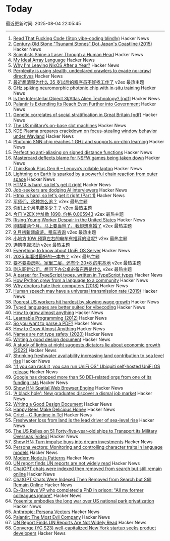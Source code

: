 # Today

最近更新时间: 2025-08-04 22:05:45

--- 
1. [Read That Fucking Code (Stop vibe-coding blindly)](https://etsd.tech/posts/rtfc/) Hacker News
2. [Century-Old Stone "Tsunami Stones" Dot Japan's Coastline (2015)](https://www.smithsonianmag.com/smart-news/century-old-warnings-against-tsunamis-dot-japans-coastline-180956448/) Hacker News
3. [Scientists Shine a Laser Through a Human Head](https://spectrum.ieee.org/optical-brain-imaging) Hacker News
4. [My Ideal Array Language](https://www.ashermancinelli.com/csblog/2025-7-20-Ideal-Array-Language.html) Hacker News
5. [Why I'm Leaving NixOS After a Year?](https://www.rugu.dev/en/blog/leaving-nixos/) Hacker News
6. [Perplexity is using stealth, undeclared crawlers to evade no-crawl directives](https://blog.cloudflare.com/perplexity-is-using-stealth-undeclared-crawlers-to-evade-website-no-crawl-directives/) Hacker News
7. [最近想清楚为什么 35 岁以后的程序员不好找工作了](https://www.v2ex.com/t/1149722) v2ex 最热主题
8. [GHz spiking neuromorphic photonic chip with in-situ training](https://arxiv.org/abs/2506.14272) Hacker News
9. [Is the Interstellar Object 3I/Atlas Alien Technology? [pdf]](https://lweb.cfa.harvard.edu/~loeb/HCL25.pdf) Hacker News
10. [Palantir Is Extending Its Reach Even Further into Government](https://www.wired.com/story/palantir-government-contracting-push/) Hacker News
11. [Genetic correlates of social stratification in Great Britain [pdf]](https://research.vu.nl/ws/portalfiles/portal/127420931/Genetic_correlates_of_social_stratification_in_Great_Britain.pdf) Hacker News
12. [The US military’s on-base slot machines](https://www.wired.com/story/us-military-on-base-slot-machines-gambling-addiction/) Hacker News
13. [KDE Plasma prepares crackdown on focus-stealing window behavior under Wayland](https://www.neowin.net/news/kde-plasma-prepares-crackdown-on-focus-stealing-window-behavior-under-wayland/) Hacker News
14. [Photonic SNN chip reaches 1 GHz and supports on-chip learning](https://arxiv.org/abs/2506.14272) Hacker News
15. [Perfecting anti-aliasing on signed distance functions](https://blog.pkh.me/p/44-perfecting-anti-aliasing-on-signed-distance-functions.html) Hacker News
16. [Mastercard deflects blame for NSFW games being taken down](https://www.pcgamer.com/games/mastercard-deflects-blame-for-nsfw-games-being-taken-down-but-valve-says-payment-processors-specifically-cited-a-mastercard-rule-about-damaging-the-brand/) Hacker News
17. [ThinkBook Plus Gen 6 – Lenovo’s rollable laptop](https://www.theverge.com/reviews/717491/lenovo-thinkbook-plus-gen-6-rollable-laptop-review) Hacker News
18. [Lightning on Earth is sparked by a powerful chain reaction from outer space](https://www.livescience.com/physics-mathematics/lightning-on-earth-is-sparked-by-a-powerful-chain-reaction-from-outer-space-simulations-show) Hacker News
19. [HTMX is hard, so let's get it right](https://github.com/BookOfCooks/blog/blob/master/htmx-is-hard-so-lets-get-it-right.md) Hacker News
20. [Job-seekers are dodging AI interviewers](https://fortune.com/2025/08/03/ai-interviewers-job-seekers-unemployment-hiring-hr-teams/) Hacker News
21. [Htmx is hard, so let's get it right (Part 1)](https://github.com/BookOfCooks/blog/blob/master/htmx-is-hard-so-lets-get-it-right.md) Hacker News
22. [军师们，这种怎么追？](https://www.v2ex.com/t/1149839) v2ex 最热主题
23. [你们上个月电费多少？？](https://www.v2ex.com/t/1149791) v2ex 最热主题
24. [今日 V2EX 地址数 1890, 价格 0.005943](https://www.v2ex.com/t/1149690) v2ex 最热主题
25. [Rising Young Worker Despair in the United States](https://www.nber.org/papers/w34071) Hacker News
26. [刚结婚两个月，马上要当爸了，我却想离婚了](https://www.v2ex.com/t/1149778) v2ex 最热主题
27. [9 月初新疆旅游，租车咨询](https://www.v2ex.com/t/1149701) v2ex 最热主题
28. [小地方,10W 预算左右的电车有推荐的没呢?](https://www.v2ex.com/t/1149700) v2ex 最热主题
29. [选购电视求助](https://www.v2ex.com/t/1149698) v2ex 最热主题
30. [Everything to know about UniFi OS Server](https://deluisio.com/networking/unifi/2025/08/03/everything-you-need-to-know-about-unifi-os-server-before-you-waste-time-testing-it/) Hacker News
31. [2025 年看过最好的一本书？](https://www.v2ex.com/t/1149709) v2ex 最热主题
32. [要不要卖房呢，家里二层，还有个 20*8 的宅基地](https://www.v2ex.com/t/1149685) v2ex 最热主题
33. [刚入职新公司，想问下办公桌必备东西是什么](https://www.v2ex.com/t/1149672) v2ex 最热主题
34. [A parser for TypeScript types, written in TypeScript types](https://github.com/easrng/tsints) Hacker News
35. [How Python grew from a language to a community](https://thenewstack.io/how-python-grew-from-a-language-to-a-community/) Hacker News
36. [Why doctors hate their computers (2018)](https://www.newyorker.com/magazine/2018/11/12/why-doctors-hate-their-computers) Hacker News
37. [Human speech may have a universal transmission rate (2019)](https://www.science.org/content/article/human-speech-may-have-universal-transmission-rate-39-bits-second) Hacker News
38. [Poorest US workers hit hardest by slowing wage growth](https://www.ft.com/content/cfb77a53-fef8-4382-b102-c217e0aa4b25) Hacker News
39. [Typed languages are better suited for vibecoding](https://solmaz.io/typed-languages-are-better-suited-for-vibecoding) Hacker News
40. [How to grow almost anything](https://howtogrowalmostanything.notion.site/htgaa25) Hacker News
41. [Learnable Programming (2012)](https://worrydream.com/LearnableProgramming/) Hacker News
42. [So you want to parse a PDF?](https://eliot-jones.com/2025/8/pdf-parsing-xref) Hacker News
43. [How to Grow Almost Anything](https://howtogrowalmostanything.notion.site/htgaa25) Hacker News
44. [Names are not type safety (2020)](https://lexi-lambda.github.io/blog/2020/11/01/names-are-not-type-safety/) Hacker News
45. [Writing a good design document](https://grantslatton.com/how-to-design-document) Hacker News
46. [A study of lights at night suggests dictators lie about economic growth (2022)](https://www.economist.com/graphic-detail/2022/09/29/a-study-of-lights-at-night-suggests-dictators-lie-about-economic-growth) Hacker News
47. [Shrinking freshwater availability increasing land contribution to sea level rise](https://news.asu.edu/20250725-environment-and-sustainability-new-global-study-shows-freshwater-disappearing-alarming) Hacker News
48. ["If you can rack it, you can run UniFi OS" Ubiquiti self-hosted UniFi OS release](https://deluisio.com/networking/unifi/2025/08/03/everything-you-need-to-know-about-unifi-os-server-before-you-waste-time-testing-it/) Hacker News
49. [Google has dropped more than 50 DEI-related orgs from one of its funding lists](https://www.cnbc.com/2025/08/01/google-dropped-50-dei-groups-from-funding-list-.html) Hacker News
50. [Show HN: Spatial Web Browser Engine](https://m-creativelab.github.io/jsar-runtime/) Hacker News
51. ['A black hole': New graduates discover a dismal job market](https://www.nbcnews.com/business/economy/job-market-report-college-student-graduates-ai-trump-tariffs-rcna221693) Hacker News
52. [Writing a Good Design Document](https://grantslatton.com/how-to-design-document) Hacker News
53. [Happy Bees Make Delicious Honey](https://shop.bouldervalleyhoney.com/pages/boulder-valley-honey-happy-bees-make-delicious-honey%e2%84%a2) Hacker News
54. [Critcl – C Runtime in Tcl](https://andreas-kupries.github.io/critcl/) Hacker News
55. [Freshwater loss from land is the lead driver of sea-level rise](https://news.asu.edu/20250725-environment-and-sustainability-new-global-study-shows-freshwater-disappearing-alarming) Hacker News
56. [The US Relies on 51 Forty-five-year-old ships to Transport its Military Overseas [video]](https://www.youtube.com/watch?v=tDHsfDCWWcE) Hacker News
57. [Show HN: Turn impulse buys into dream investments](https://www.nopeit.app) Hacker News
58. [Persona vectors: Monitoring and controlling character traits in language models](https://www.anthropic.com/research/persona-vectors) Hacker News
59. [Modern Node.js Patterns](https://kashw1n.com/blog/nodejs-2025/) Hacker News
60. [UN report finds UN reports are not widely read](https://www.reuters.com/world/un-report-finds-united-nations-reports-are-not-widely-read-2025-08-01/) Hacker News
61. [ChatGPT chats were indexed then removed from search but still remain online](https://growtika.com/chatgpt-shared-chats-seo-indexing-privacy-leak/) Hacker News
62. [ChatGPT Chats Were Indexed Then Removed from Search but Still Remain Online](https://growtika.com/chatgpt-shared-chats-seo-indexing-privacy-leak/) Hacker News
63. [Ex-Barclays VP who completed a PhD in prison: "All my former colleagues ignore"](https://www.efinancialcareers.com/news/carlo-palombo) Hacker News
64. [Yosemite embodies the long war over US national park privatization](https://theconversation.com/yosemite-embodies-the-long-war-over-us-national-park-privatization-261133) Hacker News
65. [Anthropic: Persona Vectors](https://www.anthropic.com/research/persona-vectors) Hacker News
66. [Palantir: The Most Evil Company](https://politicaleconomist.substack.com/p/palantir-the-worlds-most-evil-company) Hacker News
67. [UN Report Finds UN Reports Are Not Widely Read](https://www.reuters.com/world/un-report-finds-united-nations-reports-are-not-widely-read-2025-08-01/) Hacker News
68. [Converge (YC S23) well-capitalized New York startup seeks product developers](https://www.runconverge.com/careers) Hacker News
